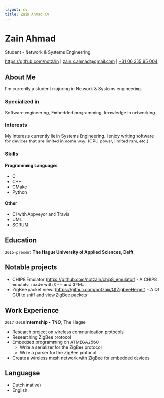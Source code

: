 ```yaml
---
layout: cv
title: Zain Ahmad CV
---
```

# Zain Ahmad
Student - Network & Systems Engineering

<div id="webaddress">
<a href="https://github.com/notzain">https://github.com/notzain</a> 
| <a href="zain.x.ahmad@gmail.com">zain.x.ahmad@gmail.com</a> 
| <a href="+31 06 365 95 004">+31 06 365 95 004</a>
</div>


## About Me

I'm currently a student majoring in Network & Systems engineering.

### Specialized in

Software engineering, Embedded programming, knowledge in networking.

### Interests

My interests currently lie in Systems Engineering. I enjoy writing software for devices that are limited in some way. (CPU power, limited ram, etc.)

### Skills

#### Programming Languages
- C
- C++
- CMake
- Python

#### Other
- CI with Appveyor and Travis
- UML
- SCRUM

## Education

`2015-present`
__The Hague University of Applied Sciences, Delft__

## Notable projects

- CHIP8 Emulator (https://github.com/notzain/chip8_emulator) - A CHIP8 emulator made with C++ and SFML
- ZigBee packet viewr (https://github.com/notzain/QtZigbeeHelper) - A Qt GUI to sniff and view ZigBee packets

## Work Experience

`2017-2018`
__Internship - TNO__, The Hague

- Research project on wireless communication protocols
- Researching ZigBee protocol
- Embedded programming on ATMEGA2560
    - Write a serializer for the ZigBee protocol
    - Write a parser for the ZigBee protocol
- Create a wireless mesh network with ZigBee for embedded devices

## Languagse

- Dutch (native)
- English